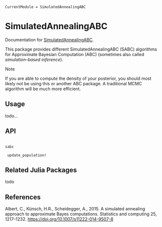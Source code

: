 ```@meta
CurrentModule = SimulatedAnnealingABC
```

# SimulatedAnnealingABC

Documentation for [SimulatedAnnealingABC](https://github.com/Eawag-SIAM/SimulatedAnnealingABC.jl).

This package provides different SimulatedAnnealingABC (SABC)
algorithms for Approximate Bayesian Computation (ABC) (sometimes also called
_simulation-based inference_).

> [!NOTE]
> If you are able to compute the density of your posterior, you should
most likely not be using this or another ABC package.  A traditional MCMC
algorithm will be much more efficient.



## Usage

todo...



## API

```@index
```

```@docs
sabc
```

```@docs
 update_population!
```


## Related Julia Packages

todo

## References

Albert, C., Künsch, H.R., Scheidegger, A., 2015. A simulated annealing
approach to approximate Bayes computations. Statistics and computing
25, 1217–1232. https://doi.org/10.1007/s11222-014-9507-8
